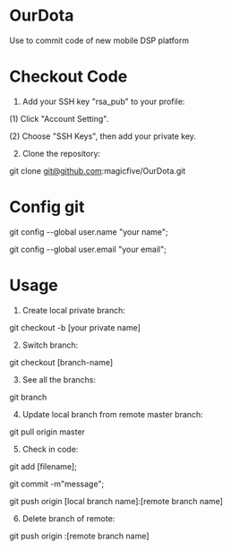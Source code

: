 OurDota
=======

Use to commit code of new mobile DSP platform

Checkout Code
=======

1. Add your SSH key "rsa_pub" to your profile:

(1) Click "Account Setting".

(2) Choose "SSH Keys", then add your private key.

2. Clone the repository:

git clone git@github.com:magicfive/OurDota.git

Config git
=======

git config --global user.name "your name";

git config --global user.email "your email";

Usage
=======

1. Create local private branch:

git checkout -b [your private name]

2. Switch branch:

git checkout [branch-name]

3. See all the branchs:

git branch

4. Update local branch from remote master branch:

git pull origin master

5. Check in code:

git add [filename];

git commit -m"message";

git push origin [local branch name]:[remote branch name]

6. Delete branch of remote:

git push origin :[remote branch name]
 

